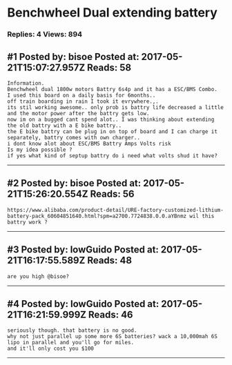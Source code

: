# Benchwheel Dual extending battery

### Replies: 4 Views: 894

## \#1 Posted by: bisoe Posted at: 2017-05-21T15:07:27.957Z Reads: 58

```
Information.
Benchwheel dual 1800w motors Battry 6s4p and it has a ESC/BMS Combo.
I used this board on a daily basis for 6months..
off train boarding in rain I took it evrywhere.,.
its stil working awesome.. only prob is battry life decreased a little and the motor power after the battry gets low.
now im on a bugged cant spend alot.. I was thinking about extending the old battry with a E bike battry..
the E bike battry can be plug in on top of board and I can charge it separately, battry comes with own charger.. 
i dont know alot about ESC/BMS Battry Amps Volts risk
Is my idea possible ?
if yes what kind of septup battry do i need what volts shud it have?
```

---
## \#2 Posted by: bisoe Posted at: 2017-05-21T15:26:20.554Z Reads: 56

```
https://www.alibaba.com/product-detail/URE-factory-customized-lithium-battery-pack_60604851640.html?spm=a2700.7724838.0.0.aYBnmz wil this battry work ?
```

---
## \#3 Posted by: lowGuido Posted at: 2017-05-21T16:17:55.589Z Reads: 48

```
are you high @bisoe?
```

---
## \#4 Posted by: lowGuido Posted at: 2017-05-21T16:21:59.999Z Reads: 46

```
seriously though. that battery is no good.
why not just parallel up some more 6S batteries? wack a 10,000mah 6S lipo in parallel and you'll go for miles.
and it'll only cost you $100
```

---
